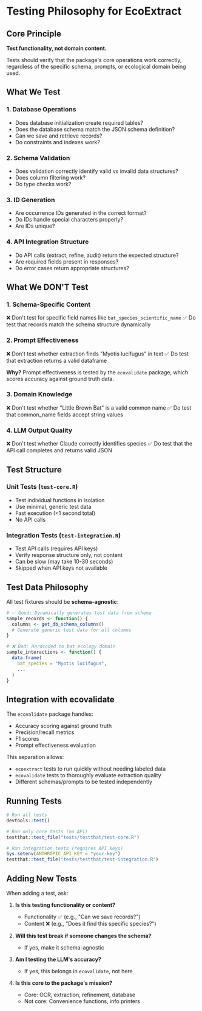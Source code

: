 # Testing Philosophy for EcoExtract

## Core Principle

**Test functionality, not domain content.**

Tests should verify that the package's core operations work correctly, regardless of the specific schema, prompts, or ecological domain being used.

## What We Test

### 1. Database Operations
- Does database initialization create required tables?
- Does the database schema match the JSON schema definition?
- Can we save and retrieve records?
- Do constraints and indexes work?

### 2. Schema Validation
- Does validation correctly identify valid vs invalid data structures?
- Does column filtering work?
- Do type checks work?

### 3. ID Generation
- Are occurrence IDs generated in the correct format?
- Do IDs handle special characters properly?
- Are IDs unique?

### 4. API Integration Structure
- Do API calls (extract, refine, audit) return the expected structure?
- Are required fields present in responses?
- Do error cases return appropriate structures?

## What We DON'T Test

### 1. Schema-Specific Content
❌ Don't test for specific field names like `bat_species_scientific_name`
✅ Do test that records match the schema structure dynamically

### 2. Prompt Effectiveness
❌ Don't test whether extraction finds "Myotis lucifugus" in text
✅ Do test that extraction returns a valid dataframe

**Why?** Prompt effectiveness is tested by the `ecovalidate` package, which scores accuracy against ground truth data.

### 3. Domain Knowledge
❌ Don't test whether "Little Brown Bat" is a valid common name
✅ Do test that common_name fields accept string values

### 4. LLM Output Quality
❌ Don't test whether Claude correctly identifies species
✅ Do test that the API call completes and returns valid JSON

## Test Structure

### Unit Tests (`test-core.R`)
- Test individual functions in isolation
- Use minimal, generic test data
- Fast execution (<1 second total)
- No API calls

### Integration Tests (`test-integration.R`)
- Test API calls (requires API keys)
- Verify response structure only, not content
- Can be slow (may take 10-30 seconds)
- Skipped when API keys not available

## Test Data Philosophy

All test fixtures should be **schema-agnostic**:

```r
# ✅ Good: Dynamically generates test data from schema
sample_records <- function() {
  columns <- get_db_schema_columns()
  # Generate generic test data for all columns
}

# ❌ Bad: Hardcoded to bat ecology domain
sample_interactions <- function() {
  data.frame(
    bat_species = "Myotis lucifugus",
    ...
  )
}
```

## Integration with ecovalidate

The `ecovalidate` package handles:
- Accuracy scoring against ground truth
- Precision/recall metrics
- F1 scores
- Prompt effectiveness evaluation

This separation allows:
- `ecoextract` tests to run quickly without needing labeled data
- `ecovalidate` tests to thoroughly evaluate extraction quality
- Different schemas/prompts to be tested independently

## Running Tests

```r
# Run all tests
devtools::test()

# Run only core tests (no API)
testthat::test_file("tests/testthat/test-core.R")

# Run integration tests (requires API keys)
Sys.setenv(ANTHROPIC_API_KEY = "your-key")
testthat::test_file("tests/testthat/test-integration.R")
```

## Adding New Tests

When adding a test, ask:
1. **Is this testing functionality or content?**
   - Functionality ✅ (e.g., "Can we save records?")
   - Content ❌ (e.g., "Does it find this specific species?")

2. **Will this test break if someone changes the schema?**
   - If yes, make it schema-agnostic

3. **Am I testing the LLM's accuracy?**
   - If yes, this belongs in `ecovalidate`, not here

4. **Is this core to the package's mission?**
   - Core: OCR, extraction, refinement, database
   - Not core: Convenience functions, info printers
